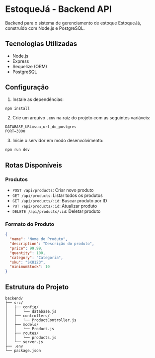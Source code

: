 # EstoqueJá - Backend API

Backend para o sistema de gerenciamento de estoque EstoqueJá, construído com Node.js e PostgreSQL.

## Tecnologias Utilizadas

- Node.js
- Express
- Sequelize (ORM)
- PostgreSQL

## Configuração

1. Instale as dependências:
```bash
npm install
```

2. Crie um arquivo `.env` na raiz do projeto com as seguintes variáveis:
```
DATABASE_URL=sua_url_do_postgres
PORT=3000
```

3. Inicie o servidor em modo desenvolvimento:
```bash
npm run dev
```

## Rotas Disponíveis

### Produtos

- `POST /api/products`: Criar novo produto
- `GET /api/products`: Listar todos os produtos
- `GET /api/products/:id`: Buscar produto por ID
- `PUT /api/products/:id`: Atualizar produto
- `DELETE /api/products/:id`: Deletar produto

### Formato do Produto

```json
{
  "name": "Nome do Produto",
  "description": "Descrição do produto",
  "price": 99.99,
  "quantity": 100,
  "category": "Categoria",
  "sku": "SKU123",
  "minimumStock": 10
}
```

## Estrutura do Projeto

```
backend/
├── src/
│   ├── config/
│   │   └── database.js
│   ├── controllers/
│   │   └── ProductController.js
│   ├── models/
│   │   └── Product.js
│   ├── routes/
│   │   └── products.js
│   └── server.js
├── .env
└── package.json
``` 